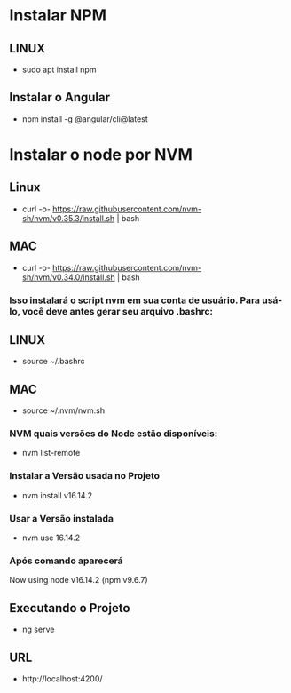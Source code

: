 # Instalar NPM
## LINUX
- sudo apt install npm

## Instalar o Angular
- npm install -g @angular/cli@latest

# Instalar o node por NVM
## Linux
- curl -o- https://raw.githubusercontent.com/nvm-sh/nvm/v0.35.3/install.sh | bash
## MAC
- curl -o- https://raw.githubusercontent.com/nvm-sh/nvm/v0.34.0/install.sh | bash
### Isso instalará o script nvm em sua conta de usuário. Para usá-lo, você deve antes gerar seu arquivo .bashrc:
## LINUX
- source ~/.bashrc
## MAC
- source ~/.nvm/nvm.sh
### NVM quais versões do Node estão disponíveis:
- nvm list-remote

### Instalar a Versão usada no Projeto
- nvm install v16.14.2

### Usar a Versão instalada
- nvm use 16.14.2

### Após comando aparecerá
Now using node v16.14.2 (npm v9.6.7)

## Executando o Projeto

- ng serve 

## URL 
- http://localhost:4200/

